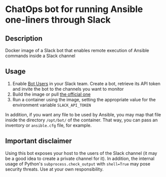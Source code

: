 # ChatOps bot for running Ansible one-liners through Slack

## Description

Docker image of a Slack bot that enables remote execution of Ansible commands inside a Slack channel

## Usage

1. Enable [Bot Users](https://api.slack.com/bot-users) in your Slack team. Create a bot, retrieve its API token and invite the bot to the channels you want to monitor
2. Build the image or pull [the official one](https://hub.docker.com/r/lekum/ansiblebot/)
3. Run a container using the image, setting the appropriate value for the environment variable `SLACK_API_TOKEN`

In addition, if you want any file to be used by Ansible, you may map that file inside the directory `/opt/bot/` of the container. That way, you can pass an inventory or `ansible.cfg` file, for example.

## Important disclaimer

Using this bot exposes your host to the users of the Slack channel (it may be a good idea to create a private channel for it). In addition, the internal usage of Python's `subprocess.check_output` with `shell=True` may pose security threats. Use at your own responsibility. 
